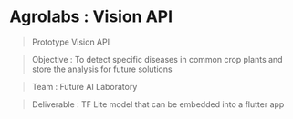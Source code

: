 # Agrolabs : Vision API 
> Prototype Vision API 

> Objective : To detect specific diseases in common crop plants and store the analysis for future solutions

> Team : Future AI Laboratory 

> Deliverable : TF Lite model that can be embedded into a flutter app
